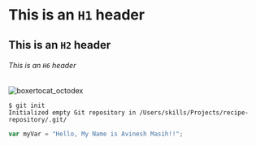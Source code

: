 # This is an `H1` header
## This is an `H2` header
###### This is an `H6` header

![boxertocat_octodex](https://octodex.github.com/images/boxertocat_octodex.jpg)


```
$ git init
Initialized empty Git repository in /Users/skills/Projects/recipe-repository/.git/
```
```javascript
var myVar = "Hello, My Name is Avinesh Masih!!";
```
